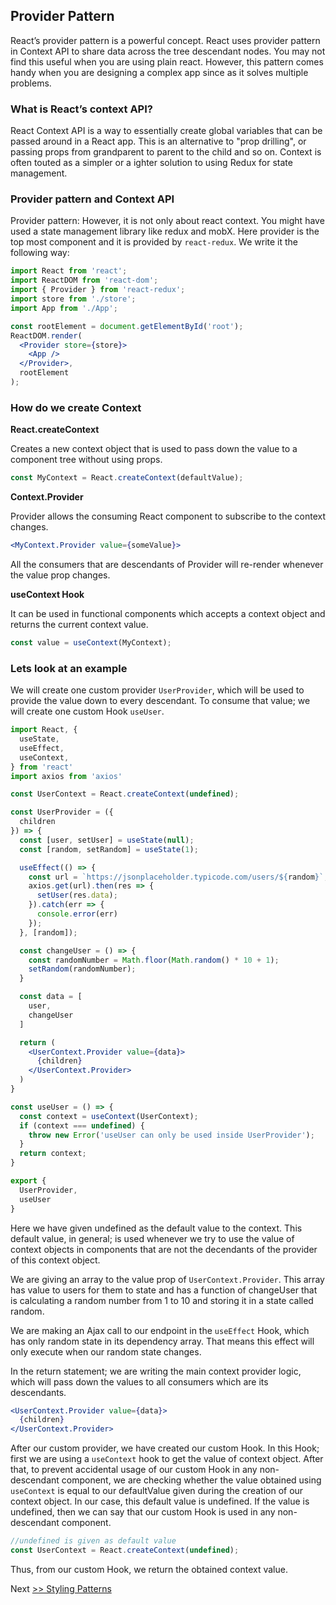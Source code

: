 ## Provider Pattern

React’s provider pattern is a powerful concept. React uses provider pattern in Context API to share data across the tree descendant nodes. You may not find this useful when you are using plain react. However, this pattern comes handy when you are designing a complex app since as it solves multiple problems.

### What is React’s context API?

React Context API is a way to essentially create global variables that can be passed around in a React app. This is an alternative to "prop drilling", or passing props from grandparent to parent to the child and so on. Context is often touted as a simpler or a ighter solution to using Redux for state management.

### Provider pattern and Context API

Provider pattern: However, it is not only about react context. You might have used a state management library like redux and mobX. Here provider is the top most component and it is provided by `react-redux`. We write it the following way:

```jsx
import React from 'react';
import ReactDOM from 'react-dom';
import { Provider } from 'react-redux';
import store from './store';
import App from './App';

const rootElement = document.getElementById('root');
ReactDOM.render(  
  <Provider store={store}>    
    <App />  
  </Provider>,  
  rootElement
);
```

### How do we create Context

**React.createContext**

Creates a new context object that is used to pass down the value to a component tree without using props.

```jsx
const MyContext = React.createContext(defaultValue);
```

**Context.Provider**

Provider allows the consuming React component to subscribe to the context changes.

```jsx
<MyContext.Provider value={someValue}>
```

All the consumers that are descendants of Provider will re-render whenever the value prop changes.

**useContext Hook**

It can be used in functional components which accepts a context object and returns the current context value.

```jsx
const value = useContext(MyContext);
```

### Lets look at an example

We will create one custom provider `UserProvider`, which will be used to provide the value down to every descendant. To consume that value; we will create one custom Hook `useUser`.

```jsx
import React, {
  useState,
  useEffect,
  useContext,
} from 'react'
import axios from 'axios'

const UserContext = React.createContext(undefined);

const UserProvider = ({
  children
}) => {
  const [user, setUser] = useState(null);
  const [random, setRandom] = useState(1);

  useEffect(() => {
    const url = `https://jsonplaceholder.typicode.com/users/${random}`;
    axios.get(url).then(res => {
      setUser(res.data);
    }).catch(err => {
      console.error(err)
    });
  }, [random]);

  const changeUser = () => {
    const randomNumber = Math.floor(Math.random() * 10 + 1);
    setRandom(randomNumber);
  }

  const data = [
    user,
    changeUser
  ]

  return (
    <UserContext.Provider value={data}>
      {children}
    </UserContext.Provider>
  )
}

const useUser = () => {
  const context = useContext(UserContext);
  if (context === undefined) {
    throw new Error('useUser can only be used inside UserProvider');
  }
  return context;
}

export {
  UserProvider,
  useUser
}
```

Here we have given undefined as the default value to the context. This default value, in general; is used whenever we try to use the value of context objects in components that are not the decendants of the provider of this context object.

We are giving an array to the value prop of `UserContext.Provider`. This array has value to users for them to state and has a function of changeUser that is calculating a random number from 1 to 10 and storing it in a state called random.

We are making an Ajax call to our endpoint in the `useEffect` Hook, which has only random state in its dependency array. That means this effect will only execute when our random state changes.

In the return statement; we are writing the main context provider logic, which will pass down the values to all consumers which are its descendants.

```jsx
<UserContext.Provider value={data}>
  {children}
</UserContext.Provider>
```

After our custom provider, we have created our custom Hook. In this Hook; first we are using a `useContext` hook to get the value of context object. After that, to prevent accidental usage of our custom Hook in any non-descendant component, we are checking whether the value obtained using `useContext` is equal to our defaultValue given during the creation of our context object. In our case, this default value is undefined. If the value is undefined, then we can say that our custom Hook is used in any non-descendant component.

```js
//undefined is given as default value
const UserContext = React.createContext(undefined);
```

Thus, from our custom Hook, we return the obtained context value.

Next [>> Styling Patterns](../styling-pattern/)
